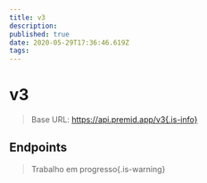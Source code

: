 ```yaml
---
title: v3
description:
published: true
date: 2020-05-29T17:36:46.619Z
tags:
---
```


# v3

> Base URL: https://api.premid.app/v3{.is-info}


## Endpoints
> Trabalho em progresso{.is-warning}